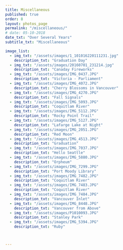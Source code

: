 ```yaml
---
title: Miscellaneous  
published: true
order: 8
layout: photos_page
permalink: "/miscellaneous/"
# date: 05-10-2018
date_txt: "Over Several Years"
subtitle_txt: "Miscellaneous"

image_list:
  - img_txt: "/assets/images/1_101016220111231.jpg"
    description_txt: "Graduation Day"
  - img_txt: "/assets/images/20160701_231214.jpg"
    description_txt: "Canaday Fireworks"
  - img_txt: "/assets/images/IMG_0437.JPG"
    description_txt: "Victoria - Parliament"
  - img_txt: "/assets/images/IMG_4072.JPG"
    description_txt: "Cherry Blossoms in Vancouver"
  - img_txt: "/assets/images/IMG_4270.JPG"
    description_txt: "Fall Signals"
  - img_txt: "/assets/images/IMG_5093.JPG"
    description_txt: "Coquitlam River"
  - img_txt: "/assets/images/IMG_5112.JPG"
    description_txt: "Rocky Point Trail"
  - img_txt: "/assets/images/IMG_5127.JPG"
    description_txt: "Lafarge Lake at Night"
  - img_txt: "/assets/images/IMG_2051.JPG"
    description_txt: "Red Moon"
  - img_txt: "/assets/images/IMG_4513.JPG"
    description_txt: "Graduation"
  - img_txt: "/assets/images/IMG_7037.JPG"
    description_txt: "Hello Seattle"
  - img_txt: "/assets/images/IMG_5880.JPG"
    description_txt: "Orpheum"
  - img_txt: "/assets/images/IMG_7299.JPG"
    description_txt: "Port Moody Library"
  - img_txt: "/assets/images/IMG_7482.JPG"
    description_txt: "Coquitlam River"
  - img_txt: "/assets/images/IMG_7483.JPG"
    description_txt: "Coquitlam River"
  - img_txt: "/assets/images/IMG_7484.JPG"
    description_txt: "Vancouver Inlet"
  - img_txt: "/assets/images/IMG_8448.JPG"
    description_txt: "Vancouver from Above"
  - img_txt: "/assets/images/P1010093.JPG"
    description_txt: "Stanley Park"
  - img_txt: "/assets/images/IMG_5394.JPG"
    description_txt: "Ruby"



---
```

